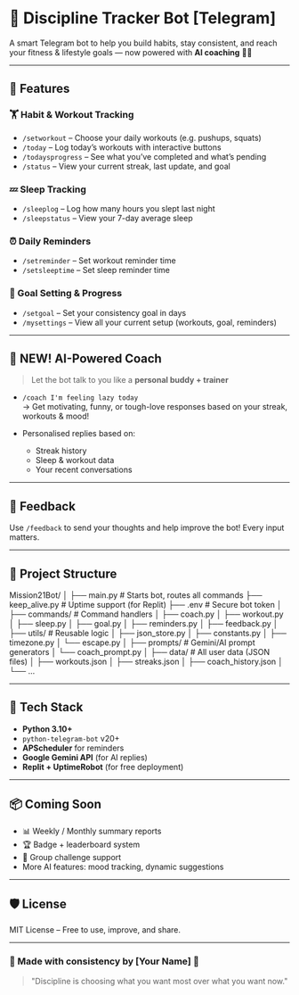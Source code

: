 # 🧠 Discipline Tracker Bot [Telegram]

A smart Telegram bot to help you build habits, stay consistent, and reach your fitness & lifestyle goals — now powered with **AI coaching** 💪🧠

---

## 🚀 Features

### 🏋️ Habit & Workout Tracking
- `/setworkout` – Choose your daily workouts (e.g. pushups, squats)
- `/today` – Log today’s workouts with interactive buttons
- `/todaysprogress` – See what you’ve completed and what’s pending
- `/status` – View your current streak, last update, and goal

### 💤 Sleep Tracking
- `/sleeplog` – Log how many hours you slept last night
- `/sleepstatus` – View your 7-day average sleep

### ⏰ Daily Reminders
- `/setreminder` – Set workout reminder time
- `/setsleeptime` – Set sleep reminder time

### 🎯 Goal Setting & Progress
- `/setgoal` – Set your consistency goal in days
- `/mysettings` – View all your current setup (workouts, goal, reminders)

---

## 🤖 NEW! AI-Powered Coach
> Let the bot talk to you like a **personal buddy + trainer**

- `/coach I'm feeling lazy today`  
  → Get motivating, funny, or tough-love responses based on your streak, workouts & mood!

- Personalised replies based on:
  - Streak history
  - Sleep & workout data
  - Your recent conversations

---

## 💬 Feedback
Use `/feedback` to send your thoughts and help improve the bot! Every input matters.

---

## 📁 Project Structure

Mission21Bot/
│
├── main.py # Starts bot, routes all commands
├── keep_alive.py # Uptime support (for Replit)
├── .env # Secure bot token
│
├── commands/ # Command handlers
│ ├── coach.py
│ ├── workout.py
│ ├── sleep.py
│ ├── goal.py
│ ├── reminders.py
│ ├── feedback.py
│
├── utils/ # Reusable logic
│ ├── json_store.py
│ ├── constants.py
│ ├── timezone.py
│ └── escape.py
│
├── prompts/ # Gemini/AI prompt generators
│ └── coach_prompt.py
│
├── data/ # All user data (JSON files)
│ ├── workouts.json
│ ├── streaks.json
│ ├── coach_history.json
│ └── ...



---

## 🔧 Tech Stack

- **Python 3.10+**
- `python-telegram-bot` v20+
- **APScheduler** for reminders
- **Google Gemini API** (for AI replies)
- **Replit + UptimeRobot** (for free deployment)

---

## 📦 Coming Soon
- 📊 Weekly / Monthly summary reports
- 🏆 Badge + leaderboard system
- 🤝 Group challenge support
- More AI features: mood tracking, dynamic suggestions

---

## 🛡️ License

MIT License – Free to use, improve, and share.

---

### 👤 Made with consistency by [Your Name] 🙌  
> "Discipline is choosing what you want most over what you want now."
